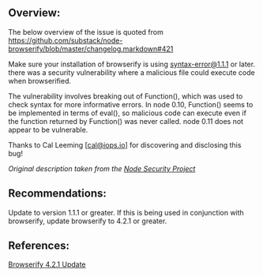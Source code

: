 ## Overview:

The below overview of the issue is quoted from https://github.com/substack/node-browserify/blob/master/changelog.markdown#421

Make sure your installation of browserify is using syntax-error@1.1.1 or later. there was a security vulnerability where a malicious file could execute code when browserified.

The vulnerability involves breaking out of Function(), which was used to check syntax for more informative errors. In node 0.10, Function() seems to be implemented in terms of eval(), so malicious code can execute even if the function returned by Function() was never called. node 0.11 does not appear to be vulnerable.

Thanks to Cal Leeming [cal@iops.io] for discovering and disclosing this bug!

_Original description taken from the [Node Security Project](https://nodesecurity.io/)_

## Recommendations:
Update to version 1.1.1 or greater. If this is being used in conjunction with browserify, update browserify to 4.2.1 or greater.

## References:
[Browserify 4.2.1 Update](https://github.com/substack/node-browserify/blob/master/changelog.markdown#421)
